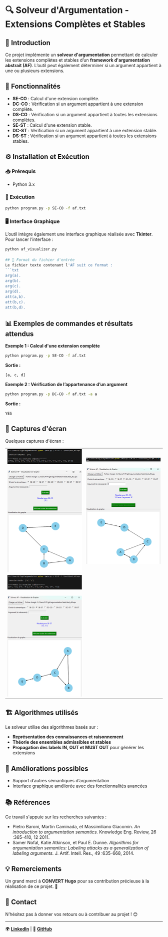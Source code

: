 # 🔍 Solveur d'Argumentation - Extensions Complètes et Stables

## 📌 Introduction
Ce projet implémente un **solveur d'argumentation** permettant de calculer les extensions complètes et stables d’un **framework d'argumentation abstrait (AF)**. L’outil peut également déterminer si un argument appartient à une ou plusieurs extensions.

## 🎯 Fonctionnalités
- **SE-CO** : Calcul d'une extension complète.
- **DC-CO** : Vérification si un argument appartient à une extension complète.
- **DS-CO** : Vérification si un argument appartient à toutes les extensions complètes.
- **SE-ST** : Calcul d'une extension stable.
- **DC-ST** : Vérification si un argument appartient à une extension stable.
- **DS-ST** : Vérification si un argument appartient à toutes les extensions stables.

## ⚙️ Installation et Exécution
### 📥 Prérequis
- Python 3.x 

### 🚀 Exécution
```bash
python program.py -p SE-CO -f af.txt
```

### 🖥️ Interface Graphique
L’outil intègre également une interface graphique réalisée avec **Tkinter**. Pour lancer l’interface :
```bash
python af_visualizer.py

## 📄 Format du fichier d'entrée
Le fichier texte contenant l'AF suit ce format :
```txt
arg(a).
arg(b).
arg(c).
arg(d).
att(a,b).
att(b,c).
att(b,d).
```

## 📊 Exemples de commandes et résultats attendus
**Exemple 1 : Calcul d'une extension complète**
```bash
python program.py -p SE-CO -f af.txt
```
**Sortie :**
```
[a, c, d]
```

**Exemple 2 : Vérification de l’appartenance d’un argument**
```bash
python program.py -p DC-CO -f af.txt -a a
```
**Sortie :**
```
YES
```

## 📸 Captures d'écran
Quelques captures d'écran :
<table>
  <tr>
    <td><img src="img/a_consol.png" alt="Console A" width="300"> <br/> <br/>
      <img src="img/a_ui.png" alt="Interface A" width="300">
    </td>
    <td><img src="img/b_consol.png" alt="Console B" width="300"><br/> <br/>
    <img src="img/b_ui.png" alt="Interface B" width="300"></td>
  </tr>
  <tr>
    <td><img src="img/c_consol.png" alt="Console C" width="300"> <br/> <br/>
    <img src="img/c_ui.png" alt="Interface B" width="300"></td>
  </tr>
</table>

## 🏗️ Algorithmes utilisés
Le solveur utilise des algorithmes basés sur :
- **Représentation des connaissances et raisonnement**
- **Théorie des ensembles admissibles et stables**
- **Propagation des labels IN, OUT et MUST OUT** pour générer les extensions

## 🚀 Améliorations possibles
- Support d’autres sémantiques d’argumentation
- Interface graphique améliorée avec des fonctionnalités avancées


## 📚 Références
Ce travail s'appuie sur les recherches suivantes :
- Pietro Baroni, Martin Caminada, et Massimiliano Giacomin. *An introduction to argumentation semantics.* Knowledge Eng. Review, 26 :365-410, 12 2011.
- Samer Nofal, Katie Atkinson, et Paul E. Dunne. *Algorithms for argumentation semantics: Labeling attacks as a generalization of labeling arguments.* J. Artif. Intell. Res., 49 :635-668, 2014.

## 💡 Remerciements
Un grand merci à **CONVERT Hugo** pour sa contribution précieuse à la réalisation de ce projet. 🙌

## 📢 Contact
N’hésitez pas à donner vos retours ou à contribuer au projet ! 😊


---
🌍 **[LinkedIn](https://www.linkedin.com/in/ulricho-5185bf-world/)** | 📂 **[GitHub](https://github.com/kiswayODG/arg_sys)**
